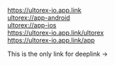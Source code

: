 https://ultorex-io.app.link <br />
[ultorex://app-android](ultorex://app-android) <br />
[ultorex://app-ios](ultorex://app-ios) <br />
https://ultorex-io.app.link/ultorex  <br />
https://ultorex-io.app.link/app
 
This is the only link for deeplink
-> 
